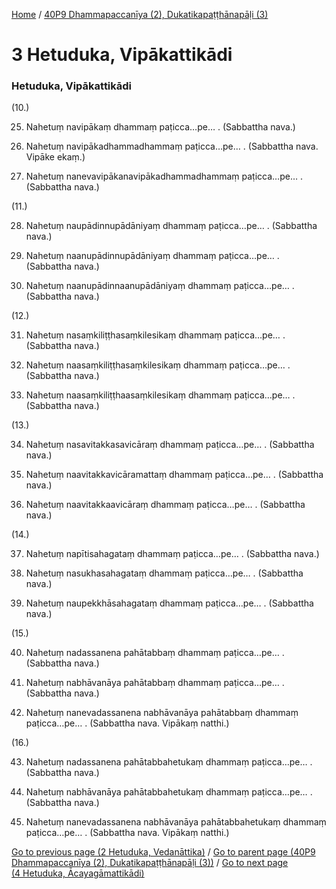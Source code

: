 
[Home](/) / [40P9 Dhammapaccanīya (2), Dukatikapaṭṭhānapāḷi (3)](../40P9.md)

# 3 Hetuduka, Vipākattikādi

### Hetuduka, Vipākattikādi

(10.)

25. Nahetuṃ navipākaṃ dhammaṃ paṭicca…pe… . (Sabbattha nava.)

26. Nahetuṃ navipākadhammadhammaṃ paṭicca…pe… . (Sabbattha nava. Vipāke ekaṃ.)

27. Nahetuṃ nanevavipākanavipākadhammadhammaṃ paṭicca…pe… . (Sabbattha nava.)

(11.)

28. Nahetuṃ naupādinnupādāniyaṃ dhammaṃ paṭicca…pe… . (Sabbattha nava.)

29. Nahetuṃ naanupādinnupādāniyaṃ dhammaṃ paṭicca…pe… . (Sabbattha nava.)

30. Nahetuṃ naanupādinnaanupādāniyaṃ dhammaṃ paṭicca…pe… . (Sabbattha nava.)

(12.)

31. Nahetuṃ nasaṃkiliṭṭhasaṃkilesikaṃ dhammaṃ paṭicca…pe… . (Sabbattha nava.)

32. Nahetuṃ naasaṃkiliṭṭhasaṃkilesikaṃ dhammaṃ paṭicca…pe… . (Sabbattha nava.)

33. Nahetuṃ naasaṃkiliṭṭhaasaṃkilesikaṃ dhammaṃ paṭicca…pe… . (Sabbattha nava.)

(13.)

34. Nahetuṃ nasavitakkasavicāraṃ dhammaṃ paṭicca…pe… . (Sabbattha nava.)

35. Nahetuṃ naavitakkavicāramattaṃ dhammaṃ paṭicca…pe… . (Sabbattha nava.)

36. Nahetuṃ naavitakkaavicāraṃ dhammaṃ paṭicca…pe… . (Sabbattha nava.)

(14.)

37. Nahetuṃ napītisahagataṃ dhammaṃ paṭicca…pe… . (Sabbattha nava.)

38. Nahetuṃ nasukhasahagataṃ dhammaṃ paṭicca…pe… . (Sabbattha nava.)

39. Nahetuṃ naupekkhāsahagataṃ dhammaṃ paṭicca…pe… . (Sabbattha nava.)

(15.)

40. Nahetuṃ nadassanena pahātabbaṃ dhammaṃ paṭicca…pe… . (Sabbattha nava.)

41. Nahetuṃ nabhāvanāya pahātabbaṃ dhammaṃ paṭicca…pe… . (Sabbattha nava.)

42. Nahetuṃ nanevadassanena nabhāvanāya pahātabbaṃ dhammaṃ paṭicca…pe… . (Sabbattha nava. Vipākaṃ natthi.)

(16.)

43. Nahetuṃ nadassanena pahātabbahetukaṃ dhammaṃ paṭicca…pe… . (Sabbattha nava.)

44. Nahetuṃ nabhāvanāya pahātabbahetukaṃ dhammaṃ paṭicca…pe… . (Sabbattha nava.)

45. Nahetuṃ nanevadassanena nabhāvanāya pahātabbahetukaṃ dhammaṃ paṭicca…pe… . (Sabbattha nava. Vipākaṃ natthi.)

[Go to previous page (2 Hetuduka, Vedanāttika)](2.md) / [Go to parent page (40P9 Dhammapaccanīya (2), Dukatikapaṭṭhānapāḷi (3))](0.md) / [Go to next page (4 Hetuduka, Ācayagāmattikādi)](4.md)


